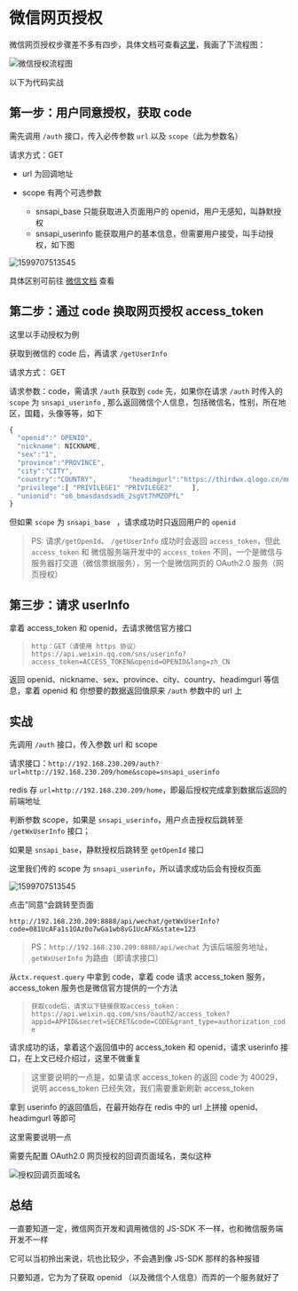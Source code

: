 # 微信网页授权

微信网页授权步骤差不多有四步，具体文档可查看[这里](https://developers.weixin.qq.com/doc/offiaccount/OA_Web_Apps/Wechat_webpage_authorization.html)，我画了下流程图：

![微信授权流程图](https://i.loli.net/2021/09/26/aPZvclQdzDTmjoL.png)

以下为代码实战

## 第一步：用户同意授权，获取 code

需先调用 `/auth` 接口，传入必传参数 `url` 以及 `scope`（此为参数名）

请求方式：GET

-   url 为回调地址

-   scope 有两个可选参数
    -   snsapi_base 只能获取进入页面用户的 openid，用户无感知，叫静默授权
    -   snsapi_userinfo 能获取用户的基本信息，但需要用户接受，叫手动授权，如下图

![1599707513545](https://i.loli.net/2021/05/21/gKzl6PTUmQYos4L.png)

具体区别可前往 [微信文档](https://developers.weixin.qq.com/doc/offiaccount/OA_Web_Apps/Wechat_webpage_authorization.html) 查看

## 第二步：通过 code 换取网页授权 access_token

这里以手动授权为例

获取到微信的 code 后，再请求 `/getUserInfo`

请求方式： GET

请求参数：code，需请求 `/auth` 获取到 `code` 先，如果你在请求 `/auth` 时传入的 `scope` 为 `snsapi_userinfo` , 那么返回微信个人信息，包括微信名，性别，所在地区，国籍，头像等等，如下

```javascript
{
  "openid":" OPENID",
  "nickname": NICKNAME,
  "sex":"1",
  "province":"PROVINCE",
  "city":"CITY",
  "country":"COUNTRY",        "headimgurl":"https://thirdwx.qlogo.cn/mmopen/g3MonUZtNHkdmzicIlibx6iaFqAc56vxLSUfpb6n5WKSYVY0ChQKkiaJSgQ1dZuTOgvLLrhJbERQQ4eMsv84eavHiaiceqxibJxCfHe/46",
  "privilege":[ "PRIVILEGE1" "PRIVILEGE2"     ],
  "unionid": "o6_bmasdasdsad6_2sgVt7hMZOPfL"
}
```

但如果 `scope` 为 `snsapi_base ` ，请求成功时只返回用户的 `openid`

> PS: 请求`/getOpenId`、 `/getUserInfo` 成功时会返回 `access_token`，但此 `access_token` 和 微信服务端开发中的 `access_token` 不同，一个是微信与服务器打交道（微信票据服务），另一个是微信网页的 OAuth2.0 服务（网页授权）

## 第三步：请求 userInfo

拿着 access_token 和 openid，去请求微信官方接口

> `http：GET（请使用 https 协议） https://api.weixin.qq.com/sns/userinfo?access_token=ACCESS_TOKEN&openid=OPENID&lang=zh_CN`

返回 openid、nickname、sex、province、city、country、headimgurl 等信息，拿着 openid 和 你想要的数据返回值原来 `/auth` 参数中的 url 上

## 实战

先调用 `/auth` 接口，传入参数 url 和 scope

请求接口：`http://192.168.230.209/auth?url=http://192.168.230.209/home&scope=snsapi_userinfo`

redis 存 `url=http://192.168.230.209/home`，即最后授权完成拿到数据后返回的前端地址

判断参数 scope，如果是 `snsapi_userinfo`，用户点击授权后跳转至 `/getWxUserInfo` 接口；

如果是 `snsapi_base`，静默授权后跳转至 `getOpenId` 接口

这里我们传的 scope 为 `snsapi_userinfo`，所以请求成功后会有授权页面

![1599707513545](https://i.loli.net/2021/05/21/gKzl6PTUmQYos4L.png)

点击”同意“会跳转至页面

`http://192.168.230.209:8888/api/wechat/getWxUserInfo?code=081UcAFa1s1OAz0o7wGa1wb8vG1UcAFX&state=123`

> PS：`http://192.168.230.209:8888/api/wechat` 为该后端服务地址，`getWxUserInfo` 为路由（即请求接口）

从`ctx.request.query` 中拿到 code，拿着 code 请求 access_token 服务，access_token 服务也是微信官方提供的一个方法

> `获取code后，请求以下链接获取access_token： https://api.weixin.qq.com/sns/oauth2/access_token?appid=APPID&secret=SECRET&code=CODE&grant_type=authorization_code`

请求成功的话，拿着这个返回值中的 access_token 和 openid，请求 userinfo 接口，在上文已经介绍过，这里不做重复

> 这里要说明的一点是，如果请求 access_token 的返回 code 为 40029，说明 access_token 已经失效，我们需要重新刷新 access_token

拿到 userinfo 的返回值后，在最开始存在 redis 中的 url 上拼接 openid、headimgurl 等即可

这里需要说明一点

需要先配置 OAuth2.0 网页授权的回调页面域名，类似这种

![授权回调页面域名](https://i.loli.net/2021/09/27/PufDxSq7m3abZcA.png)

## 总结

一直要知道一定，微信网页开发和调用微信的 JS-SDK 不一样，也和微信服务端开发不一样

它可以当初拎出来说，坑也比较少，不会遇到像 JS-SDK 那样的各种报错

只要知道，它为为了获取 openid （以及微信个人信息）而弄的一个服务就好了
